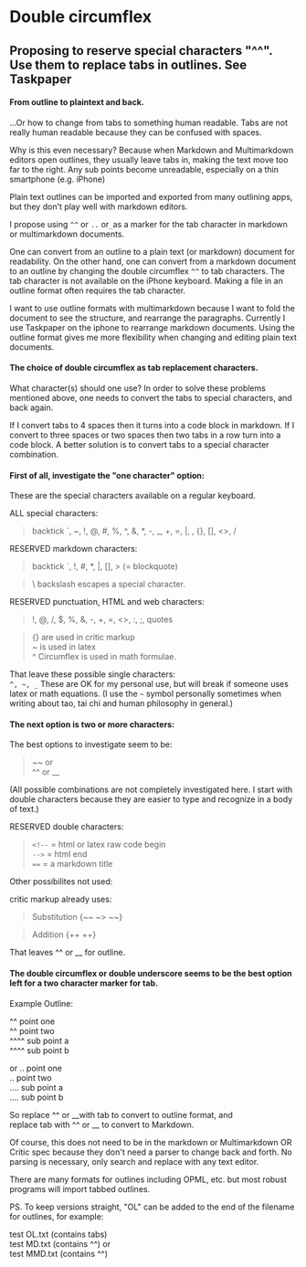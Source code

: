 # Double circumflex

## Proposing to reserve special characters "^^". Use them to replace tabs in outlines. See Taskpaper

#### From outline to plaintext and back.

...Or how to change from tabs to something human readable. Tabs are not really human readable because they can be confused with spaces.

Why is this even necessary? Because when Markdown and Multimarkdown editors open outlines, they usually leave tabs in, making the text move too far to the right. Any sub points become unreadable, especially on a thin smartphone (e.g. iPhone)

Plain text outlines can be imported and exported from many outlining apps, but they don't play well with markdown editors.

I propose using `^^` or `..`  or`_`as a marker for the tab character in markdown or multimarkdown documents.

One can convert from an outline to a plain text (or markdown) document for readability. On the other hand, one can convert from a markdown document to an outline by changing the double circumflex `^^` to tab characters. The tab character is not available on the iPhone keyboard. Making a file in an outline format often requires the tab character.

I want to use outline formats with multimarkdown because I want to fold the document to see the structure, and rearrange the paragraphs. Currently I use Taskpaper on the iphone to rearrange markdown documents. Using the outline format gives me more flexibility when changing and editing plain text documents.

#### The choice of double circumflex as tab replacement characters.

What character(s) should one use? In order to solve these problems mentioned above, one needs to convert the tabs to special characters, and back again.

If I convert tabs to 4 spaces then it turns into a code block in markdown. If I convert to three spaces or two spaces then two tabs in a row turn into a code block. A better solution is to convert tabs to a special character combination.


#### First of all, investigate the "one character" option:  

These are the special characters available on a regular keyboard.  

ALL special characters:

> backtick \`, ~, !, @, #, %, ^, &, *, -, _, +, =, |, \, {}, [], <>, /

RESERVED markdown characters:

> backtick \`, !, #, *, |, [], > (= blockquote)

> \\ backslash escapes a special character.

RESERVED punctuation, HTML and web characters:

> !, @, /, $, %, &, -, +, =, <>, :, ;, quotes

> {} are used in critic markup  
> ~ is used in latex  
> ^ Circumflex is used in math formulae.

That leave these possible single characters:  
`^, ~, _` These are OK for my personal use, but will break if someone uses latex or math equations. (I use the `~` symbol personally sometimes when writing about tao, tai chi and human philosophy in general.)

#### The next option is two or more characters:  

The best options to investigate seem to be:
> ~~ or  
^^  or
__


(All possible combinations are not completely investigated here. I start with double characters because they are easier to type and recognize in a body of text.)

RESERVED double characters:  
> `<!--` = html or latex raw code begin  
> `-->` = html end  
> `==` = a markdown title


Other possibilites not used:    

critic markup already uses:

> Substitution {~~ ~> ~~}  

> Addition {++ ++}  

That leaves ^^ or __ for outline.

#### The double circumflex or double underscore seems to be the best option left for a two character marker for tab.

Example Outline:  

^^ point one  
^^ point two  
^^^^ sub point a  
^^^^ sub point b  

or
.. point one  
.. point two  
.... sub point a  
.... sub point b  

So replace ^^ or __with tab to convert to outline format, and  
replace tab with ^^ or __ to convert to Markdown.

Of course, this does not need to be in the markdown or Multimarkdown OR Critic spec because they don't need a parser to change back and forth. No parsing is necessary, only search and replace with any text editor.

There are many formats for outlines including OPML, etc. but most robust programs will import tabbed outlines.


PS. To keep versions straight, "OL" can be added to the end of the filename for outlines, for example:

test OL.txt  (contains tabs)  
test MD.txt (contains ^^) or  
test MMD.txt (contains ^^)
<!--stackedit_data:
eyJoaXN0b3J5IjpbMTA4Mzg4MTAyMl19
-->